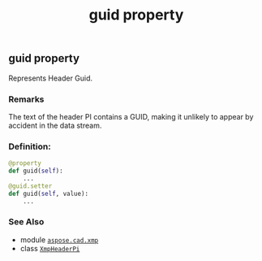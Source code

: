 ﻿---
title: guid property
second_title: Aspose.CAD for Python via .NET API References
description: 
type: docs
weight: 50
url: /python-net/aspose.cad.xmp/xmpheaderpi/guid/
is_root: false
---

## guid property


Represents Header Guid.

### Remarks 


The text of the header PI contains a GUID, making it unlikely to appear by accident in the data stream.
### Definition:
```python
@property
def guid(self):
    ...
@guid.setter
def guid(self, value):
    ...
```

### See Also
* module [`aspose.cad.xmp`](../../)
* class [`XmpHeaderPi`](/cad/python-net/aspose.cad.xmp/xmpheaderpi)
